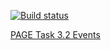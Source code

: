 [![Build status](https://ci.appveyor.com/api/projects/status/m1v7bxyth4y77sjf?svg=true)](https://ci.appveyor.com/project/DiRover/ahj-homework-testing-4)




[PAGE Task 3.2 Events](https://dirover.github.io/ahj-homework-testing-4/)